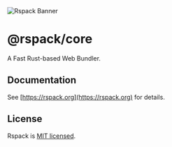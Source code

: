 <picture>
  <source media="(prefers-color-scheme: dark)" srcset="https://lf3-static.bytednsdoc.com/obj/eden-cn/rjhwzy/ljhwZthlaukjlkulzlp/rspack-banner-1610-dark.png">
  <img alt="Rspack Banner" src="https://lf3-static.bytednsdoc.com/obj/eden-cn/rjhwzy/ljhwZthlaukjlkulzlp/rspack-banner-1610.png">
</picture>

# @rspack/core

A Fast Rust-based Web Bundler.

## Documentation

See [https://rspack.org](https://rspack.org) for details.

## License

Rspack is [MIT licensed](https://github.com/modern-js-dev/rspack/blob/main/LICENSE).
